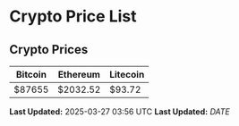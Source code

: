 # Crypto Price List

## Crypto Prices
| Bitcoin | Ethereum | Litecoin |
| ------- | -------- | -------- |
| $87655 | $2032.52 | $93.72 |
**Last Updated:** 2025-03-27 03:56 UTC
**Last Updated:** $DATE$
